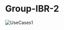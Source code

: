# Group-IBR-2
![UseCases1](https://user-images.githubusercontent.com/95175619/144681592-6f386b5a-3e1d-43cc-9067-20da48fd4c04.jpg)
